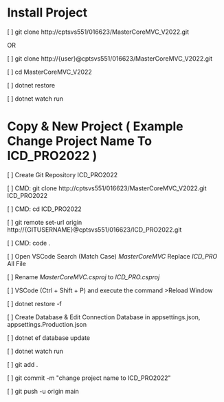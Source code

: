 Install Project
===============================
[ ] git clone http://cptsvs551/016623/MasterCoreMVC_V2022.git

OR

[ ] git clone http://{user}@cptsvs551/016623/MasterCoreMVC_V2022.git 

[ ] cd MasterCoreMVC_V2022

[ ] dotnet restore 

[ ] dotnet watch run

Copy & New Project ( Example Change Project Name To ICD_PRO2022 )
===============================
[ ] Create Git Repository ICD_PRO2022

[ ] CMD: git clone http://cptsvs551/016623/MasterCoreMVC_V2022.git ICD_PRO2022

[ ] CMD: cd ICD_PRO2022

[ ] git remote set-url origin http://{GITUSERNAME}@cptsvs551/016623/ICD_PRO2022.git

[ ] CMD: code .

[ ] Open VSCode Search (Match Case)  *MasterCoreMVC* Replace *ICD_PRO* All File

[ ] Rename *MasterCoreMVC.csproj* to *ICD_PRO.csproj*

[ ] VSCode (Ctrl + Shift + P) and execute the command >Reload Window

[ ] dotnet restore -f

[ ] Create Database & Edit Connection Database in appsettings.json, appsettings.Production.json

[ ] dotnet ef database update

[ ] dotnet watch run

[ ] git add .

[ ] git commit -m "change project name to ICD_PRO2022"

[ ] git push -u origin main


